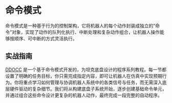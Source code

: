 # 命令模式

命令模式是一种基于行为的控制架构，它将机器人的每个动作封装成独立的“命令”对象，实现了动作的队列化执行、中断处理和复杂动作组合，让机器人操作能够按顺序、可中断的方式灵活执行。

## 实战指南

[DDOCC](https://zzhangje.github.io/ddocc/zh/) 是一个基于命令模式开发的，为坦克底盘设计的程序系列教程。每一节都设置了明确的任务目标，你只需完成指定内容，即可让机器人在仿真中实现预期行为。你将重点学习如何管理与协调机器人系统中的各类信号与任务，而无需深入底层硬件驱动的复杂细节。我们将从构建底盘子系统开始，逐步创建基础命令单元，并通过组合这些命令设计更复杂的机器人动作，最终完成一段完整的自动程序。